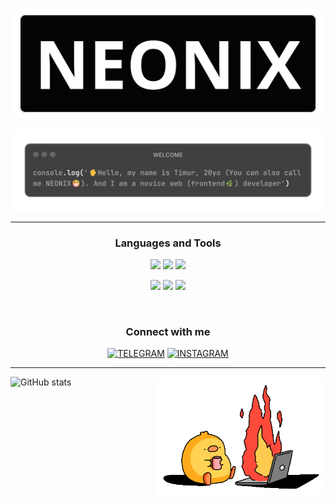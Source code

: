 <p align="center">
  <img src="https://raw.githubusercontent.com/N-E-O-N-I-X/N-E-O-N-I-X/main/assets/neonix.png" alt="Header">
</p>

![About me](https://github.com/N-E-O-N-I-X/N-E-O-N-I-X/blob/main/assets/welcome.png)

___

<h3 align="center"> Languages and Tools</h3>
<p align="center">
  <img src="https://img.shields.io/badge/HTML-191919?style=for-the-badge&logo=html5">
<img src="https://img.shields.io/badge/CSS-191919?style=for-the-badge&logo=css&logoColor=1572B6">
  <img src="https://img.shields.io/badge/JAVASCRIPT-191919?style=for-the-badge&logo=javascript">
</p>
<p align="center">
  <img src="https://img.shields.io/badge/GIT-191919?style=for-the-badge&logo=git">
  <img src="https://img.shields.io/badge/NODE.JS-191919?style=for-the-badge&logo=node.js">
  <img src="https://img.shields.io/badge/VITE-191919?style=for-the-badge&logo=vite">
</p>
<br>

<h3 align="center"> Connect with me</h3>
<div align="center">

[![TELEGRAM](https://img.shields.io/badge/-TELEGRAM-191919?style=for-the-badge&logo=telegram)](https://t.me/N_E_O_N_I_X)
[![INSTAGRAM](https://img.shields.io/badge/-INSTAGRAM-191919?style=for-the-badge&logo=instagram)](https://www.instagram.com/timuraridi)

</div>

---
![GitHub stats](https://github-readme-stats.vercel.app/api?username=N-E-O-N-I-X&theme=dark&show_icons=true)
<img alt="coding bird" align="right" width="270" src="https://github.com/N-E-O-N-I-X/N-E-O-N-I-X/blob/main/assets/birdy.gif">
